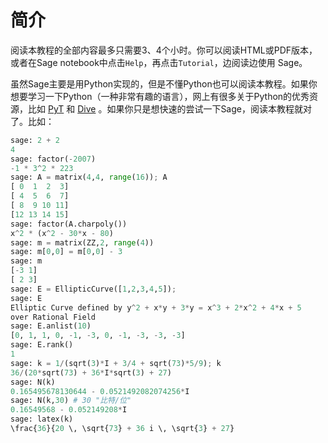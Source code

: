 # 简介
阅读本教程的全部内容最多只需要3、4个小时。你可以阅读HTML或PDF版本，或者在Sage notebook中点击`Help`，再点击`Tutorial`，边阅读边使用 Sage。

虽然Sage主要是用Python实现的，但是不懂Python也可以阅读本教程。如果你想要学习一下Python（一种非常有趣的语言），网上有很多关于Python的优秀资源，比如 [PyT](https://docs.python.org/tutorial/) 和 [Dive](http://diveintopython.org) 。如果你只是想快速的尝试一下Sage，阅读本教程就对了。比如：
```py
sage: 2 + 2
4
sage: factor(-2007)
-1 * 3^2 * 223
sage: A = matrix(4,4, range(16)); A
[ 0  1  2  3]
[ 4  5  6  7]
[ 8  9 10 11]
[12 13 14 15]
sage: factor(A.charpoly())
x^2 * (x^2 - 30*x - 80)
sage: m = matrix(ZZ,2, range(4))
sage: m[0,0] = m[0,0] - 3
sage: m
[-3 1]
[ 2 3]
sage: E = EllipticCurve([1,2,3,4,5]);
sage: E
Elliptic Curve defined by y^2 + x*y + 3*y = x^3 + 2*x^2 + 4*x + 5
over Rational Field
sage: E.anlist(10)
[0, 1, 1, 0, -1, -3, 0, -1, -3, -3, -3]
sage: E.rank()
1
sage: k = 1/(sqrt(3)*I + 3/4 + sqrt(73)*5/9); k
36/(20*sqrt(73) + 36*I*sqrt(3) + 27)
sage: N(k)
0.165495678130644 - 0.0521492082074256*I
sage: N(k,30) # 30 "比特/位"
0.16549568 - 0.052149208*I
sage: latex(k)
\frac{36}{20 \, \sqrt{73} + 36 i \, \sqrt{3} + 27}
```